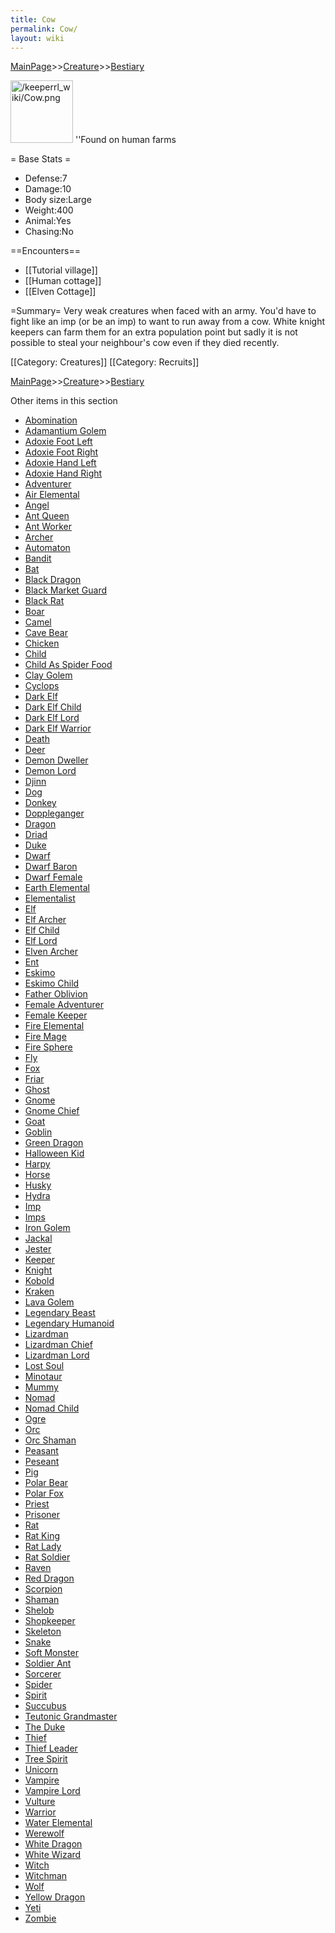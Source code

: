 ```yaml
---
title: Cow
permalink: Cow/
layout: wiki
---
```


[MainPage](/keeperrl_wiki/ "wikilink")>>[Creature](/keeperrl_wiki/Creature_Guide "wikilink")>>[Bestiary](/keeperrl_wiki/Bestiary "wikilink")

<img src="/keeperrl_wiki/Cow.png" title="fig:/keeperrlwiki/Cow.png" alt="/keeperrl_wiki/Cow.png" width="100" />
''Found on human farms

= Base Stats =
-   Defense:7
-   Damage:10
-   Body size:Large
-   Weight:400
-   Animal:Yes
-   Chasing:No

==Encounters==
-   [[Tutorial village]]
-   [[Human cottage]]
-   [[Elven Cottage]]

=Summary=
Very weak creatures when faced with an army. You'd have to fight like an imp (or be an imp) to want to run away from a cow.
White knight keepers can farm them for an extra population point but sadly it is not possible to steal your neighbour's cow even if they died recently.

[[Category: Creatures]]
[[Category: Recruits]]

[MainPage](/keeperrl_wiki/ "wikilink")>>[Creature](/keeperrl_wiki/Creature_Guide "wikilink")>>[Bestiary](/keeperrl_wiki/Bestiary "wikilink")

Other items in this section
-    [Abomination](/keeperrl_wiki/Abomination "wikilink")
-    [Adamantium Golem](/keeperrl_wiki/Adamantium_Golem "wikilink")
-    [Adoxie Foot Left](/keeperrl_wiki/Adoxie_Foot_Left "wikilink")
-    [Adoxie Foot Right](/keeperrl_wiki/Adoxie_Foot_Right "wikilink")
-    [Adoxie Hand Left](/keeperrl_wiki/Adoxie_Hand_Left "wikilink")
-    [Adoxie Hand Right](/keeperrl_wiki/Adoxie_Hand_Right "wikilink")
-    [Adventurer](/keeperrl_wiki/Adventurer "wikilink")
-    [Air Elemental](/keeperrl_wiki/Air_Elemental "wikilink")
-    [Angel](/keeperrl_wiki/Angel "wikilink")
-    [Ant Queen](/keeperrl_wiki/Ant_Queen "wikilink")
-    [Ant Worker](/keeperrl_wiki/Ant_Worker "wikilink")
-    [Archer](/keeperrl_wiki/Archer "wikilink")
-    [Automaton](/keeperrl_wiki/Automaton "wikilink")
-    [Bandit](/keeperrl_wiki/Bandit "wikilink")
-    [Bat](/keeperrl_wiki/Bat "wikilink")
-    [Black Dragon](/keeperrl_wiki/Black_Dragon "wikilink")
-    [Black Market Guard](/keeperrl_wiki/Black_Market_Guard "wikilink")
-    [Black Rat](/keeperrl_wiki/Black_Rat "wikilink")
-    [Boar](/keeperrl_wiki/Boar "wikilink")
-    [Camel](/keeperrl_wiki/Camel "wikilink")
-    [Cave Bear](/keeperrl_wiki/Cave_Bear "wikilink")
-    [Chicken](/keeperrl_wiki/Chicken "wikilink")
-    [Child](/keeperrl_wiki/Child "wikilink")
-    [Child As Spider Food](/keeperrl_wiki/Child_As_Spider_Food "wikilink")
-    [Clay Golem](/keeperrl_wiki/Clay_Golem "wikilink")
-    [Cyclops](/keeperrl_wiki/Cyclops "wikilink")
-    [Dark Elf](/keeperrl_wiki/Dark_Elf "wikilink")
-    [Dark Elf Child](/keeperrl_wiki/Dark_Elf_Child "wikilink")
-    [Dark Elf Lord](/keeperrl_wiki/Dark_Elf_Lord "wikilink")
-    [Dark Elf Warrior](/keeperrl_wiki/Dark_Elf_Warrior "wikilink")
-    [Death](/keeperrl_wiki/Death "wikilink")
-    [Deer](/keeperrl_wiki/Deer "wikilink")
-    [Demon Dweller](/keeperrl_wiki/Demon_Dweller "wikilink")
-    [Demon Lord](/keeperrl_wiki/Demon_Lord "wikilink")
-    [Djinn](/keeperrl_wiki/Djinn "wikilink")
-    [Dog](/keeperrl_wiki/Dog "wikilink")
-    [Donkey](/keeperrl_wiki/Donkey "wikilink")
-    [Doppleganger](/keeperrl_wiki/Doppleganger "wikilink")
-    [Dragon](/keeperrl_wiki/Dragon "wikilink")
-    [Driad](/keeperrl_wiki/Driad "wikilink")
-    [Duke](/keeperrl_wiki/Duke "wikilink")
-    [Dwarf](/keeperrl_wiki/Dwarf "wikilink")
-    [Dwarf Baron](/keeperrl_wiki/Dwarf_Baron "wikilink")
-    [Dwarf Female](/keeperrl_wiki/Dwarf_Female "wikilink")
-    [Earth Elemental](/keeperrl_wiki/Earth_Elemental "wikilink")
-    [Elementalist](/keeperrl_wiki/Elementalist "wikilink")
-    [Elf](/keeperrl_wiki/Elf "wikilink")
-    [Elf Archer](/keeperrl_wiki/Elf_Archer "wikilink")
-    [Elf Child](/keeperrl_wiki/Elf_Child "wikilink")
-    [Elf Lord](/keeperrl_wiki/Elf_Lord "wikilink")
-    [Elven Archer](/keeperrl_wiki/Elven_Archer "wikilink")
-    [Ent](/keeperrl_wiki/Ent "wikilink")
-    [Eskimo](/keeperrl_wiki/Eskimo "wikilink")
-    [Eskimo Child](/keeperrl_wiki/Eskimo_Child "wikilink")
-    [Father Oblivion](/keeperrl_wiki/Father_Oblivion "wikilink")
-    [Female Adventurer](/keeperrl_wiki/Female_Adventurer "wikilink")
-    [Female Keeper](/keeperrl_wiki/Female_Keeper "wikilink")
-    [Fire Elemental](/keeperrl_wiki/Fire_Elemental "wikilink")
-    [Fire Mage](/keeperrl_wiki/Fire_Mage "wikilink")
-    [Fire Sphere](/keeperrl_wiki/Fire_Sphere "wikilink")
-    [Fly](/keeperrl_wiki/Fly "wikilink")
-    [Fox](/keeperrl_wiki/Fox "wikilink")
-    [Friar](/keeperrl_wiki/Friar "wikilink")
-    [Ghost](/keeperrl_wiki/Ghost "wikilink")
-    [Gnome](/keeperrl_wiki/Gnome "wikilink")
-    [Gnome Chief](/keeperrl_wiki/Gnome_Chief "wikilink")
-    [Goat](/keeperrl_wiki/Goat "wikilink")
-    [Goblin](/keeperrl_wiki/Goblin "wikilink")
-    [Green Dragon](/keeperrl_wiki/Green_Dragon "wikilink")
-    [Halloween Kid](/keeperrl_wiki/Halloween_Kid "wikilink")
-    [Harpy](/keeperrl_wiki/Harpy "wikilink")
-    [Horse](/keeperrl_wiki/Horse "wikilink")
-    [Husky](/keeperrl_wiki/Husky "wikilink")
-    [Hydra](/keeperrl_wiki/Hydra "wikilink")
-    [Imp](/keeperrl_wiki/Imp "wikilink")
-    [Imps](/keeperrl_wiki/Imps "wikilink")
-    [Iron Golem](/keeperrl_wiki/Iron_Golem "wikilink")
-    [Jackal](/keeperrl_wiki/Jackal "wikilink")
-    [Jester](/keeperrl_wiki/Jester "wikilink")
-    [Keeper](/keeperrl_wiki/Keeper "wikilink")
-    [Knight](/keeperrl_wiki/Knight "wikilink")
-    [Kobold](/keeperrl_wiki/Kobold "wikilink")
-    [Kraken](/keeperrl_wiki/Kraken "wikilink")
-    [Lava Golem](/keeperrl_wiki/Lava_Golem "wikilink")
-    [Legendary Beast](/keeperrl_wiki/Legendary_Beast "wikilink")
-    [Legendary Humanoid](/keeperrl_wiki/Legendary_Humanoid "wikilink")
-    [Lizardman](/keeperrl_wiki/Lizardman "wikilink")
-    [Lizardman Chief](/keeperrl_wiki/Lizardman_Chief "wikilink")
-    [Lizardman Lord](/keeperrl_wiki/Lizardman_Lord "wikilink")
-    [Lost Soul](/keeperrl_wiki/Lost_Soul "wikilink")
-    [Minotaur](/keeperrl_wiki/Minotaur "wikilink")
-    [Mummy](/keeperrl_wiki/Mummy "wikilink")
-    [Nomad](/keeperrl_wiki/Nomad "wikilink")
-    [Nomad Child](/keeperrl_wiki/Nomad_Child "wikilink")
-    [Ogre](/keeperrl_wiki/Ogre "wikilink")
-    [Orc](/keeperrl_wiki/Orc "wikilink")
-    [Orc Shaman](/keeperrl_wiki/Orc_Shaman "wikilink")
-    [Peasant](/keeperrl_wiki/Peasant "wikilink")
-    [Peseant](/keeperrl_wiki/Peseant "wikilink")
-    [Pig](/keeperrl_wiki/Pig "wikilink")
-    [Polar Bear](/keeperrl_wiki/Polar_Bear "wikilink")
-    [Polar Fox](/keeperrl_wiki/Polar_Fox "wikilink")
-    [Priest](/keeperrl_wiki/Priest "wikilink")
-    [Prisoner](/keeperrl_wiki/Prisoner "wikilink")
-    [Rat](/keeperrl_wiki/Rat "wikilink")
-    [Rat King](/keeperrl_wiki/Rat_King "wikilink")
-    [Rat Lady](/keeperrl_wiki/Rat_Lady "wikilink")
-    [Rat Soldier](/keeperrl_wiki/Rat_Soldier "wikilink")
-    [Raven](/keeperrl_wiki/Raven "wikilink")
-    [Red Dragon](/keeperrl_wiki/Red_Dragon "wikilink")
-    [Scorpion](/keeperrl_wiki/Scorpion "wikilink")
-    [Shaman](/keeperrl_wiki/Shaman "wikilink")
-    [Shelob](/keeperrl_wiki/Shelob "wikilink")
-    [Shopkeeper](/keeperrl_wiki/Shopkeeper "wikilink")
-    [Skeleton](/keeperrl_wiki/Skeleton "wikilink")
-    [Snake](/keeperrl_wiki/Snake "wikilink")
-    [Soft Monster](/keeperrl_wiki/Soft_Monster "wikilink")
-    [Soldier Ant](/keeperrl_wiki/Soldier_Ant "wikilink")
-    [Sorcerer](/keeperrl_wiki/Sorcerer "wikilink")
-    [Spider](/keeperrl_wiki/Spider "wikilink")
-    [Spirit](/keeperrl_wiki/Spirit "wikilink")
-    [Succubus](/keeperrl_wiki/Succubus "wikilink")
-    [Teutonic Grandmaster](/keeperrl_wiki/Teutonic_Grandmaster "wikilink")
-    [The Duke](/keeperrl_wiki/The_Duke "wikilink")
-    [Thief](/keeperrl_wiki/Thief "wikilink")
-    [Thief Leader](/keeperrl_wiki/Thief_Leader "wikilink")
-    [Tree Spirit](/keeperrl_wiki/Tree_Spirit "wikilink")
-    [Unicorn](/keeperrl_wiki/Unicorn "wikilink")
-    [Vampire](/keeperrl_wiki/Vampire "wikilink")
-    [Vampire Lord](/keeperrl_wiki/Vampire_Lord "wikilink")
-    [Vulture](/keeperrl_wiki/Vulture "wikilink")
-    [Warrior](/keeperrl_wiki/Warrior "wikilink")
-    [Water Elemental](/keeperrl_wiki/Water_Elemental "wikilink")
-    [Werewolf](/keeperrl_wiki/Werewolf "wikilink")
-    [White Dragon](/keeperrl_wiki/White_Dragon "wikilink")
-    [White Wizard](/keeperrl_wiki/White_Wizard "wikilink")
-    [Witch](/keeperrl_wiki/Witch "wikilink")
-    [Witchman](/keeperrl_wiki/Witchman "wikilink")
-    [Wolf](/keeperrl_wiki/Wolf "wikilink")
-    [Yellow Dragon](/keeperrl_wiki/Yellow_Dragon "wikilink")
-    [Yeti](/keeperrl_wiki/Yeti "wikilink")
-    [Zombie](/keeperrl_wiki/Zombie "wikilink")
